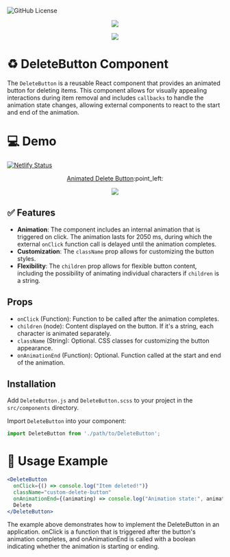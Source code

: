![GitHub License](https://img.shields.io/github/license/oulehlajan/animated-delete-button?style=for-the-badge)

<!-- Created by, animated text -->
<p align="center">
  <img src="https://readme-typing-svg.demolab.com?font=Noto+Sans&weight=600&size=32&duration=3300&pause=4800&color=79C0FF&center=true&vCenter=true&random=false&width=435&lines=%F0%9F%91%8B%2C+Created+by+%40OulehlaJan" />
</p>
<p align="center">
  <img src="https://readme-typing-svg.demolab.com?font=noto&weight=600&size=22&duration=4000&pause=4350&color=FFA657&center=true&vCenter=true&random=false&width=910&lines=a+self-taught+passionate+Web+developer+from+Czechia" />
</p>

# :recycle: DeleteButton Component

The `DeleteButton` is a reusable React component that provides an animated button for deleting items. This component allows for visually appealing interactions during item removal and includes `callbacks` to handle the animation state changes, allowing external components to react to the start and end of the animation.

# 💻 Demo
[![Netlify Status](https://api.netlify.com/api/v1/badges/795431f2-67e2-4ada-b4c0-65480a362f10/deploy-status)](https://app.netlify.com/sites/animated-delete-button-oulehlajan/deploys) <br />

<!-- Demo Link -->
<p align="center">
  <a href="https://animated-delete-button-oulehlajan.netlify.app/">Animated Delete Button</a>:point_left: <br />
</p>

<!-- GIF -->
<p align="center">
  <img src="https://github.com/OulehlaJan/animated-delete-button/assets/128754127/43d42e05-4fb0-4dfd-a38d-e78078ecd84c" />
</p>

## :white_check_mark: Features

- **Animation**: The component includes an internal animation that is triggered on click. The animation lasts for 2050 ms, during which the external `onClick` function call is delayed until the animation completes.
- **Customization**: The `className` prop allows for customizing the button styles.
- **Flexibility**: The `children` prop allows for flexible button content, including the possibility of animating individual characters if `children` is a string.

## Props

- `onClick` (Function): Function to be called after the animation completes.
- `children` (node): Content displayed on the button. If it's a string, each character is animated separately.
- `className` (String): Optional. CSS classes for customizing the button appearance.
- `onAnimationEnd` (Function): Optional. Function called at the start and end of the animation.

## Installation

Add `DeleteButton.js` and `DeleteButton.scss` to your project in the `src/components` directory.

Import `DeleteButton` into your component:

```jsx
import DeleteButton from './path/to/DeleteButton';
```

# :pushpin: Usage Example

```jsx
<DeleteButton 
  onClick={() => console.log("Item deleted!")}
  className="custom-delete-button"
  onAnimationEnd={(animating) => console.log("Animation state:", animating)}>
  Delete
</DeleteButton>
```
The example above demonstrates how to implement the DeleteButton in an application. onClick is a function that is triggered after the button's animation completes, and onAnimationEnd is called with a boolean indicating whether the animation is starting or ending.
